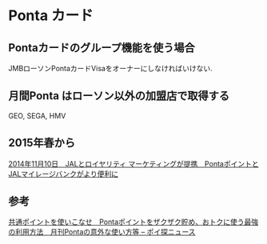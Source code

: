 # Ponta カード

## Pontaカードのグループ機能を使う場合
JMBローソンPontaカードVisaをオーナーにしなければいけない.

## 月間Ponta はローソン以外の加盟店で取得する

GEO, SEGA, HMV

## 2015年春から

[2014年11月10日　JALとロイヤリティ マーケティングが提携　PontaポイントとJALマイレージバンクがより便利に](http://press.jal.co.jp/ja/release/201411/003131.html)

## 参考

[共通ポイントを使いこなせ　Pontaポイントをザクザク貯め、おトクに使う最強の利用方法　月刊Pontaの意外な使い方等 – ポイ探ニュース](http://www.poitan.jp/archives/6928)
